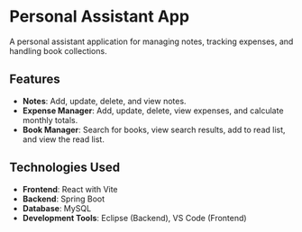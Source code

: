 # Personal Assistant App

A personal assistant application for managing notes, tracking expenses, and handling book collections.

## Features

- **Notes**: Add, update, delete, and view notes.
- **Expense Manager**: Add, update, delete, view expenses, and calculate monthly totals.
- **Book Manager**: Search for books, view search results, add to read list, and view the read list.

## Technologies Used

- **Frontend**: React with Vite
- **Backend**: Spring Boot
- **Database**: MySQL
- **Development Tools**: Eclipse (Backend), VS Code (Frontend)
